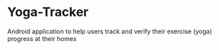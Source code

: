 # Yoga-Tracker
Android application to help users track and verify their exercise (yoga) progress at their homes
